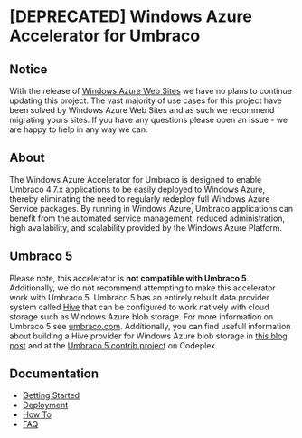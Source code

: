 # [DEPRECATED] Windows Azure Accelerator for Umbraco

## Notice
With the release of [Windows Azure Web Sites](http://www.windowsazure.com/en-us/home/scenarios/web-sites/) we have no plans to continue updating this project. The vast majority of use cases for this project have been solved by Windows Azure Web Sites and as such we recommend migrating yours sites. If you have any questions please open an issue - we are happy to help in any way we can.


## About
The Windows Azure Accelerator for Umbraco is designed to enable Umbraco 4.7.x applications to be easily deployed to Windows Azure, thereby eliminating the need to regularly redeploy full Windows Azure Service packages. By running in Windows Azure, Umbraco applications can benefit from the automated service management, reduced administration, high availability, and scalability provided by the Windows Azure Platform.

## Umbraco 5 ##
Please note, this accelerator is **not compatible with Umbraco 5**. Additionally, we do not recommend attempting to make this accelerator work with Umbraco 5. Umbraco 5 has an entirely rebuilt data provider system called [Hive](http://jupiter.umbraco.org/Data-Access-in-Umbraco-5.ashx) that can be configured to work natively with cloud storage such as Windows Azure blob storage. For more information on Umbraco 5 see [umbraco.com](http://umbraco.com). Additionally, you can find usefull information about building a Hive provider for Windows Azure blob storage in [this blog post](http://labs.thesedays.com/blog/2011/11/25/a-blob-storage-hive-provider-for-umbraco-5-beta/) and at the [Umbraco 5 contrib project](http://umbraco5contrib.codeplex.com) on Codeplex.

## Documentation ##
* [Getting Started](/WindowsAzure-Accelerators/wa-accelerator-umbraco/wiki/Getting-Started)
* [Deployment](/WindowsAzure-Accelerators/wa-accelerator-umbraco/wiki/Deployment)
* [How To](/WindowsAzure-Accelerators/wa-accelerator-umbraco/wiki/How-To-Topics)  
* [FAQ](/WindowsAzure-Accelerators/wa-accelerator-umbraco/wiki/FAQ)